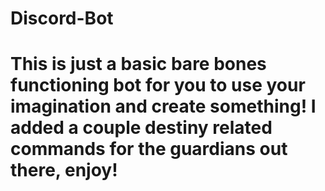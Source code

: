 # Discord-Bot
# This is just a basic bare bones functioning bot for you to use your imagination and create something! I added a couple destiny related commands for the guardians out there, enjoy!
